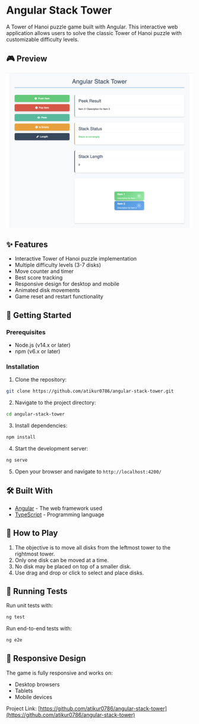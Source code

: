 # Angular Stack Tower

A Tower of Hanoi puzzle game built with Angular. This interactive web application allows users to solve the classic Tower of Hanoi puzzle with customizable difficulty levels.

## 🎮 Preview

![Stack Tower Preview](./public/preview.png)

## ✨ Features

- Interactive Tower of Hanoi puzzle implementation
- Multiple difficulty levels (3-7 disks)
- Move counter and timer
- Best score tracking
- Responsive design for desktop and mobile
- Animated disk movements
- Game reset and restart functionality

## 🚀 Getting Started

### Prerequisites

- Node.js (v14.x or later)
- npm (v6.x or later)

### Installation

1. Clone the repository:

```bash
git clone https://github.com/atikur0786/angular-stack-tower.git
```

2. Navigate to the project directory:

```bash
cd angular-stack-tower
```

3. Install dependencies:

```bash
npm install
```

4. Start the development server:

```bash
ng serve
```

5. Open your browser and navigate to `http://localhost:4200/`

## 🛠️ Built With

- [Angular](https://angular.io/) - The web framework used
- [TypeScript](https://www.typescriptlang.org/) - Programming language

## 📝 How to Play

1. The objective is to move all disks from the leftmost tower to the rightmost tower.
2. Only one disk can be moved at a time.
3. No disk may be placed on top of a smaller disk.
4. Use drag and drop or click to select and place disks.

## 🧪 Running Tests

Run unit tests with:

```bash
ng test
```

Run end-to-end tests with:

```bash
ng e2e
```

## 📱 Responsive Design

The game is fully responsive and works on:

- Desktop browsers
- Tablets
- Mobile devices

Project Link: [https://github.com/atikur0786/angular-stack-tower](https://github.com/atikur0786/angular-stack-tower)
